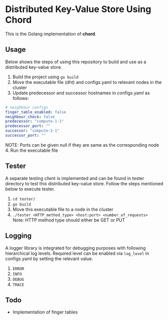 # Distributed Key-Value Store Using Chord

This is the Golang implementation of **chord**.

## Usage

Below shows the steps of using this repository to build and use as a distributed 
key-value store.

1. Build the project using ``go build``
2. Move the executable file (dht) and configs.yaml to relevant nodes in the cluster
3. Update predecessor and successor hostnames in configs.yaml as follows:
```yaml
# neighbour configs
finger_table_enabled: false
neighbour_check: false
predecessor: "compute-1-1"
predecessor_port: ""
successor: "compute-2-1"
successor_port: ""
```
NOTE: Ports can be given null if they are same as the corresponding node   
  4. Run the executable file

## Tester

A separate testing client is implemented and can be found in tester directory to
test this distributed key-value store. Follow the steps mentioned below to execute 
tester.

1. `cd tester/`
2. `go build`
3. Move this executable file to a node in the cluster
4. `./tester <HTTP_method_type> <host:port> <number_of_requests>`     
  Note: HTTP method type should either be GET or PUT

## Logging

A logger library is integrated for debugging purposes with following 
hierarchical log levels. Required level can be enabled via `log_level` in configs.yaml
by setting the relevant value.

1. `ERROR`
2. `INFO`
3. `DEBUG`
4. `TRACE`

## Todo

- Implementation of finger tables